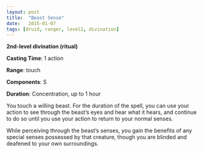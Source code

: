 ```yaml
---
layout: post
title:  "Beast Sense"
date:   2015-01-07
tags: [druid, ranger, level2, divination]
---
```


**2nd-level divination (ritual)**

**Casting Time**: 1 action

**Range**: touch

**Components**: S

**Duration**: Concentration, up to 1 hour

You touch a willing beast. For the duration of the spell, you can use your action to see through the beast’s eyes and hear what it hears, and continue to do so until you use your action to return to your normal senses.

While perceiving through the beast’s senses, you gain the benefits of any special senses possessed by that creature, though you are blinded and deafened to your own surroundings.

